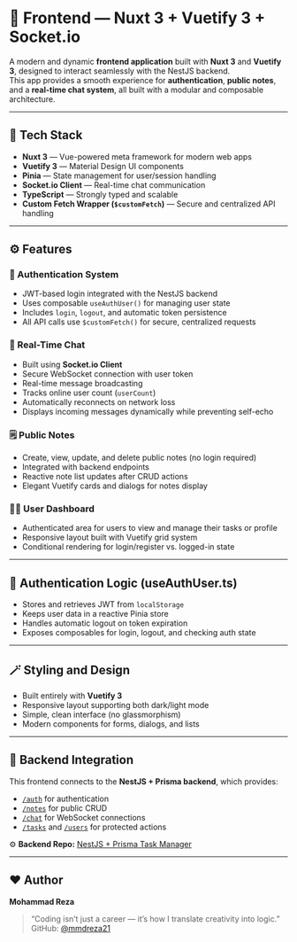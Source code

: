 # 🎨 Frontend — Nuxt 3 + Vuetify 3 + Socket.io

A modern and dynamic **frontend application** built with **Nuxt 3** and **Vuetify 3**, designed to interact seamlessly with the NestJS backend.  
This app provides a smooth experience for **authentication**, **public notes**, and a **real-time chat system**, all built with a modular and composable architecture.

---

## 🚀 Tech Stack

- **Nuxt 3** — Vue-powered meta framework for modern web apps  
- **Vuetify 3** — Material Design UI components  
- **Pinia** — State management for user/session handling  
- **Socket.io Client** — Real-time chat communication  
- **TypeScript** — Strongly typed and scalable  
- **Custom Fetch Wrapper (`$customFetch`)** — Secure and centralized API handling  

---

## ⚙️ Features

### 🔐 Authentication System

- JWT-based login integrated with the NestJS backend  
- Uses composable `useAuthUser()` for managing user state  
- Includes `login`, `logout`, and automatic token persistence  
- All API calls use `$customFetch()` for secure, centralized requests  


### 💬 Real-Time Chat

- Built using **Socket.io Client**  
- Secure WebSocket connection with user token  
- Real-time message broadcasting  
- Tracks online user count (`userCount`)  
- Automatically reconnects on network loss  
- Displays incoming messages dynamically while preventing self-echo  


### 🗒️ Public Notes

- Create, view, update, and delete public notes (no login required)  
- Integrated with backend endpoints  
- Reactive note list updates after CRUD actions  
- Elegant Vuetify cards and dialogs for notes display  


### 🧑‍💻 User Dashboard

- Authenticated area for users to view and manage their tasks or profile  
- Responsive layout built with Vuetify grid system  
- Conditional rendering for login/register vs. logged-in state  

---

## 🧠 Authentication Logic (useAuthUser.ts)

- Stores and retrieves JWT from `localStorage`  
- Keeps user data in a reactive Pinia store  
- Handles automatic logout on token expiration  
- Exposes composables for login, logout, and checking auth state  

---

## 🪄 Styling and Design

- Built entirely with **Vuetify 3**  
- Responsive layout supporting both dark/light mode  
- Simple, clean interface (no glassmorphism)  
- Modern components for forms, dialogs, and lists  


---

## 🧩 Backend Integration

This frontend connects to the **NestJS + Prisma backend**, which provides:

- [`/auth`](https://github.com/mmdreza21/Nestjs_prisma_task_manager/tree/main/src/auth) for authentication  
- [`/notes`](https://github.com/mmdreza21/Nestjs_prisma_task_manager/tree/main/src/notes) for public CRUD  
- [`/chat`](https://github.com/mmdreza21/Nestjs_prisma_task_manager/tree/main/src/chat) for WebSocket connections  
- [`/tasks`](https://github.com/mmdreza21/Nestjs_prisma_task_manager/tree/main/src/tasks) and [`/users`](https://github.com/mmdreza21/Nestjs_prisma_task_manager/tree/main/src/users) for protected actions  

⚙️ **Backend Repo:** [NestJS + Prisma Task Manager](https://github.com/mmdreza21/Nestjs_prisma_task_manager)

---


## ❤️ Author

**Mohammad Reza**

> “Coding isn’t just a career — it’s how I translate creativity into logic.”  
> GitHub: [@mmdreza21](https://github.com/mmdreza21)
